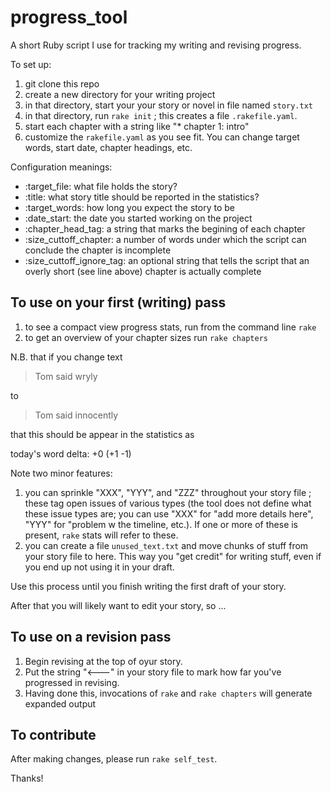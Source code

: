 # progress_tool

A short Ruby script I use for tracking my writing and revising progress.

To set up:

1. git clone this repo
1. create a new directory for your writing project
1. in that directory, start your your story or novel in file named `story.txt`
1. in that directory, run `rake init` ; this creates a file `.rakefile.yaml`.  
1. start each chapter with a string like "* chapter 1: intro"
1. customize the `rakefile.yaml` as you see fit.  You can change target words, start date, chapter headings, etc.  

Configuration meanings:

- :target_file: what file holds the story?
- :title: what story title should be reported in the statistics?
- :target_words: how long you expect the story to be
- :date_start: the date you started working on the project
- :chapter_head_tag: a string that marks the begining of each chapter
- :size_cuttoff_chapter: a number of words under which the script can conclude the chapter is incomplete
- :size_cuttoff_ignore_tag: an optional string that tells the script that an overly short (see line above) chapter is actually complete


## To use on your first (writing) pass

1. to see a compact view progress stats, run from the command line `rake`
1. to get an overview of your chapter sizes run `rake chapters`

N.B. that if you change text

> Tom said wryly

to

> Tom said innocently

that this should be appear in the statistics as

 today's word delta: +0   (+1 -1)

Note two minor features:

1. you can sprinkle "XXX", "YYY", and "ZZZ" throughout your story file ; these tag open issues of various types (the tool does not define what these issue types are; you can use "XXX"  for "add more details here", "YYY" for "problem w the timeline, etc.).  If one or more of these is present, `rake` stats will refer to these.
1. you can create a file `unused_text.txt` and move chunks of stuff from your story file to here.  This way you "get credit" for writing stuff, even if you end up not using it in your draft.

Use this process until you finish writing the first draft of your story.

After that you will likely want to edit your story, so ...

## To use on a revision pass

1. Begin revising at the top of oyur story. 
1. Put the string "<---" in your story file to mark how far you've progressed in revising.
1. Having done this, invocations of `rake` and `rake chapters` will generate expanded output

## To contribute

After making changes, please run `rake self_test`.

Thanks!
